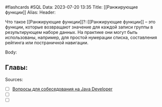 #flashcards #SQL 
Data: 2023-07-20 13:35
Title: [[Ранжирующие функции]]
Alias:
Header:

Что такое [[Ранжирующие функции]]?::[[Ранжирующие функции]] – это функции, которые возвращают значение для каждой записи группы в результирующем наборе данных. На практике они могут быть использованы, например, для простой нумерации списка, составления рейтинга или постраничной навигации.
<!--SR:!2023-11-03,10,650-->


Body:






Главы:
-


Sources:
- [ ] [Вопросы для собеседования на Java Developer](https://github.com/enhorse/java-interview/blob/master/README.md#%D0%9E%D0%9E%D0%9F)
- [ ] []()
- [ ] []()
